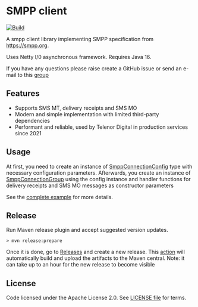 # SMPP client

[![Build](https://github.com/telenordigital/sms-smpp/actions/workflows/build.yml/badge.svg)](https://github.com/telenordigital/sms-smpp/actions/workflows/build.yml)

A smpp client library implementing SMPP specification from https://smpp.org.

Uses Netty I/0 asynchronous framework. Requires Java 16.

If you have any questions please raise create a GitHub issue or send an e-mail to this
[group](mailto:sms-smpp-library@telenordigital.com)

## Features

- Supports SMS MT, delivery receipts and SMS MO
- Modern and simple implementation with limited third-party dependencies
- Performant and reliable, used by Telenor Digital in production services since 2021

## Usage

At first, you need to create an instance
of [SmppConnectionConfig](src/main/java/com/telenordigital/sms/smpp/config/SmppConnectionConfig.java)
type with necessary configuration parameters. Afterwards, you create an instance
of [SmppConnectionGroup](src/main/java/com/telenordigital/sms/smpp/SmppConnectionGroup.java)
using the config instance and handler functions for delivery receipts and SMS MO messages as
constructor parameters

See the [complete example](src/test/java/com/telenordigital/sms/smpp/SmppConnectionTester.java) for
more details.

## Release

Run Maven release plugin and accept suggested version updates.

    > mvn release:prepare

Once it is done, go to [Releases](https://github.com/telenordigital/sms-smpp/releases) and create a
new release. This [action](.github/workflows/publish.yaml) will automatically build and upload the
artifacts to the Maven central. Note: it can take up to an hour for the new release to become
visible

## License

Code licensed under the Apache License 2.0.
See [LICENSE file](https://github.com/telenordigital/sms-smpp/blob/master/LICENSE) for terms.
